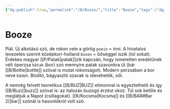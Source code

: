 ```yaml
---
{"dg-publish":true,"permalink":"/B/Booze/","title":"Booze","tags":["dg_uploaded"],"created":"2023-11-21T09:37","updated":"2023-11-21T09:37"}
---
```



# Booze

Piál. Új alkotású szó, de rokon vele a görög `poein` = inni. A hivatalos levezetés szerint középkori-holland `būsen` = bőséggel iszik (túl sokat).  
Érdekes magyar [[P/Patak\|patak]]zik kapcsán, hogy ismeretlen eredetűnek vélt óperzsa `bâtak` (bor) szó mennyire patak szavunkra üt (bár [[B/Bottle\|bottle]] szóval is mutat rokonságot). Modern perzsában a bor neve `bâdeh`. Bódító, bágyasztó szavak is idevehetők, sőt.  

A nemrég felvett teoretikus [[B/BUZ\|BUZ]] etimonnal is egyeztethető és így [[B/Buzz\|buzz]] szóval is: az italozás buzogó érzést okoz. Túl sok belőle és meglátjuk a Napot (csillagokat). [[K/Kocsma\|Kocsma]] és [[B/BAR#Bar 2)\|bar]] szónál is hasonlókról volt szó.  